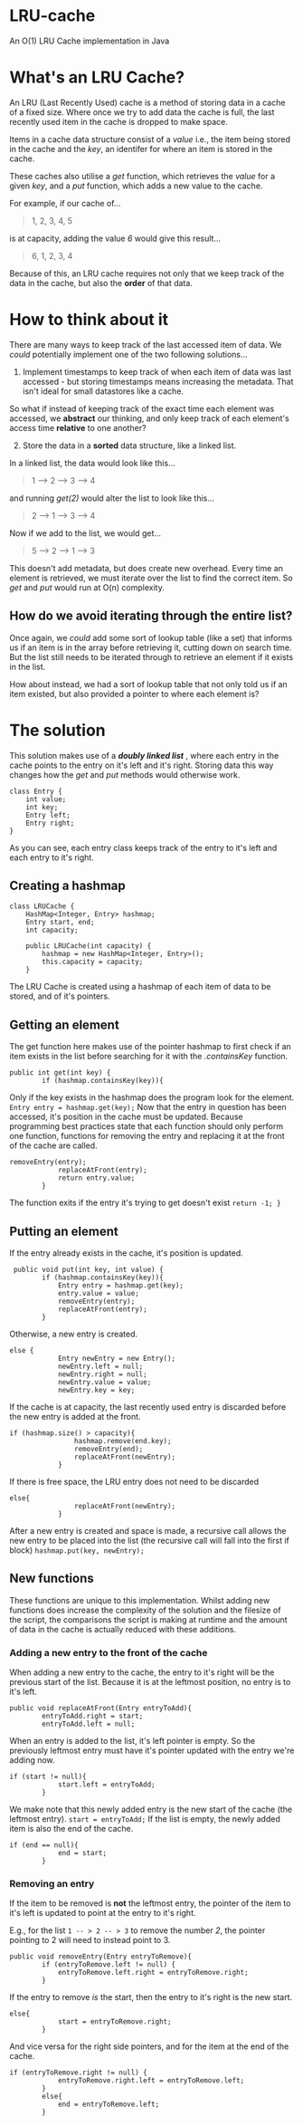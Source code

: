 # LRU-cache
An O(1) LRU Cache implementation in Java

# What's an LRU Cache?

An LRU (Last Recently Used) cache is a method of storing data in a cache of a fixed size. Where once we try to add data the cache is full, the last recently used item in the cache is dropped to make space.

Items in a cache data structure consist of a *value* i.e., the item being stored in the cache and the *key*, an identifer for where an item is stored in the cache.

These caches also utilise a *get* function, which retrieves the *value* for a given *key*, and a *put* function, which adds a new value to the cache.

For example, if our cache of...
>1, 2, 3, 4, 5

is at capacity, adding the value *6* would give this result...

>6, 1, 2, 3, 4

Because of this, an LRU cache requires not only that we keep track of the data in the cache, but also the **order** of that data.

# How to think about it

There are many ways to keep track of the last accessed item of data. We *could* potentially implement one of the two following solutions...
1. Implement timestamps to keep track of when each item of data was last accessed - but storing timestamps means increasing the metadata. That isn't ideal for small datastores like a cache.

So what if instead of keeping track of the exact time each element was accessed, we **abstract** our thinking, and only keep track of each element's access time **relative** to one another?

2. Store the data in a **sorted** data structure, like a linked list.

In a linked list, the data would look like this...
> 1 --> 2 --> 3 --> 4

and running *get(2)* would alter the list to look like this...

> 2 --> 1 --> 3 --> 4

Now if we add to the list, we would get...

> 5 --> 2 --> 1 --> 3

This doesn't add metadata, but does create new overhead. Every time an element is retrieved, we must iterate over the list to find the correct item. So *get* and *put* would run at O(n) complexity.

## How do we avoid iterating through the entire list?

Once again, we *could* add some sort of lookup table (like a set) that informs us if an item is in the array before retrieving it, cutting down on search time. But the list still needs to be iterated through to retrieve an element if it exists in the list.

How about instead, we had a sort of lookup table that not only told us if an item existed, but also provided a pointer to where each element is?

# The solution

This solution makes use of a ***doubly linked list*** , where each entry in the cache points to the entry on it's left and it's right. Storing data this way changes how the *get* and *put* methods would otherwise work.

```
class Entry {
    int value;
    int key;
    Entry left;
    Entry right;
}
```

As you can see, each entry class keeps track of the entry to it's left and each entry to it's right.

## Creating a hashmap
```
class LRUCache {
    HashMap<Integer, Entry> hashmap;
    Entry start, end;
    int capacity;

    public LRUCache(int capacity) {
        hashmap = new HashMap<Integer, Entry>();
        this.capacity = capacity;
    }
```
The LRU Cache is created using a hashmap of each item of data to be stored, and of it's pointers.

## Getting an element

The get function here makes use of the pointer hashmap to first check if an item exists in the list before searching for it with the *.containsKey* function.
```
public int get(int key) {
        if (hashmap.containsKey(key)){
```
Only if the key exists in the hashmap does the program look for the element.
`Entry entry = hashmap.get(key);`
Now that the entry in question has been accessed, it's position in the cache must be updated. Because programming best practices state that each function should only perform one function, functions for removing the entry and replacing it at the front of the cache are called.
```
removeEntry(entry);
            replaceAtFront(entry);
            return entry.value;
        }
```
The function exits if the entry it's trying to get doesn't exist
`return -1; }`

## Putting an element

If the entry already exists in the cache, it's position is updated.
```
 public void put(int key, int value) {
        if (hashmap.containsKey(key)){
            Entry entry = hashmap.get(key);
            entry.value = value;
            removeEntry(entry);
            replaceAtFront(entry);
        }
```
Otherwise, a new entry is created.
```
else {
            Entry newEntry = new Entry();
            newEntry.left = null;
            newEntry.right = null;
            newEntry.value = value;
            newEntry.key = key;
```
If the cache is at capacity, the last recently used entry is discarded before the new entry is added at the front.
```
if (hashmap.size() > capacity){
                hashmap.remove(end.key);
                removeEntry(end);
                replaceAtFront(newEntry);
            }
```
If there is free space, the LRU entry does not need to be discarded
```
else{
                replaceAtFront(newEntry);
            }
```
After a new entry is created and space is made, a recursive call allows the new entry to be placed into the list (the recursive call will fall into the first if block)
`hashmap.put(key, newEntry);`

## New functions

These functions are unique to this implementation. Whilst adding new functions does increase the complexity of the solution and the filesize of the script, the comparisons the script is making at runtime and the amount of data in the cache is actually reduced with these additions.

### Adding a new entry to the front of the cache

When adding a new entry to the cache, the entry to it's right will be the previous start of the list. Because it is at the leftmost position, no entry is to it's left.
```
public void replaceAtFront(Entry entryToAdd){
        entryToAdd.right = start;
        entryToAdd.left = null;
```
When an entry is added to the list, it's left pointer is empty. So the previously leftmost entry must have it's pointer updated with the entry we're adding now.
```
if (start != null){
            start.left = entryToAdd;
        }
```
We make note that this newly added entry is the new start of the cache (the leftmost entry).
`start = entryToAdd;`
If the list is empty, the newly added item is also the end of the cache.
```
if (end == null){
            end = start;
        }
```

### Removing an entry

If the item to be removed is **not** the leftmost entry, the pointer of the item to it's left is updated to point at the entry to it's right.

E.g., for the list ` 1 -- > 2 -- > 3 ` to remove the number *2*, the pointer pointing to 2 will need to instead point to 3.
```
public void removeEntry(Entry entryToRemove){
        if (entryToRemove.left != null) {
            entryToRemove.left.right = entryToRemove.right;
        }
```
If the entry to remove *is* the start, then the entry to it's right is the new start.
```
else{
            start = entryToRemove.right;
        }
```
And vice versa for the right side pointers, and for the item at the end of the cache.
```
if (entryToRemove.right != null) {
            entryToRemove.right.left = entryToRemove.left;
        }
        else{
            end = entryToRemove.left;
        }
```
